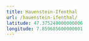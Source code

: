 ```yaml
---
title: Hauenstein-Ifenthal
url: /hauenstein-ifenthal/
latitude: 47.375248000000006
longitude: 7.859685600000001
---
```

